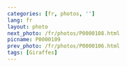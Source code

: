 ```yaml
---
categories: [fr, photos, '']
lang: fr
layout: photo
next_photo: /fr/photos/P0000108.html
picname: P0000109
prev_photo: /fr/photos/P0000106.html
tags: [Giraffes]
---
```

